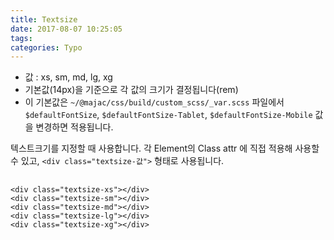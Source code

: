 ```yaml
---
title: Textsize
date: 2017-08-07 10:25:05
tags: 
categories: Typo
---
```


- 값 : xs, sm, md, lg, xg
- 기본값(14px)을 기준으로 각 값의 크기가 결정됩니다(rem)
- 이 기본값은 `~/@majac/css/build/custom_scss/_var.scss` 파일에서 `$defaultFontSize`, `$defaultFontSize-Tablet`, `$defaultFontSize-Mobile` 값을 변경하면 적용됩니다.

텍스트크기를 지정할 때 사용합니다. 각 Element의 Class attr 에 직접 적용해 사용할 수 있고,
`<div class="textsize-값">` 형태로 사용됩니다.

<pre>
  <code class="html">
&lt;div class="textsize-xs"&gt;&lt;/div&gt;
&lt;div class="textsize-sm"&gt;&lt;/div&gt;
&lt;div class="textsize-md"&gt;&lt;/div&gt;
&lt;div class="textsize-lg"&gt;&lt;/div&gt;
&lt;div class="textsize-xg"&gt;&lt;/div&gt;
  </code>
</pre>